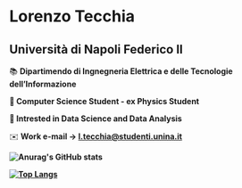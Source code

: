 # Lorenzo Tecchia

## Università di Napoli Federico II

📚 **Dipartimendo di Ingnegneria Elettrica e delle Tecnologie dell’Informazione**

**📕 Computer Science Student - ex Physics Student**

**📗 Intrested in Data Science and Data Analysis**

✉️ **Work e-mail → l.tecchia@studenti.unina.it**



**![Anurag's GitHub stats](https://github-readme-stats.vercel.app/api?username=lorenzotecchia&count_private=true)**

**[![Top Langs](https://github-readme-stats.vercel.app/api/top-langs/?username=lorenzotecchia&layout=compact&PATH_1=token_intelligente)](https://github.com/lorenzotecchia/github-readme-stats)**

